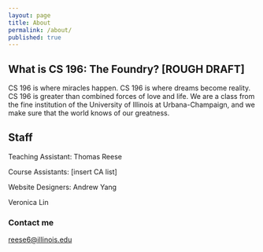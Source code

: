 ```yaml
---
layout: page
title: About
permalink: /about/
published: true
---
```


## What is CS 196: The Foundry? [ROUGH DRAFT]

CS 196 is where miracles happen. CS 196 is where dreams become reality. CS 196 is greater than combined forces of love and life. We are a class from the fine institution of the University of Illinois at Urbana-Champaign, and we make sure that the world knows of our greatness. 

## Staff
Teaching Assistant:		Thomas Reese

Course Assistants:		[insert CA list]

Website Designers:		Andrew Yang

Veronica Lin

### Contact me

[reese6@illinois.edu](mailto:reese6@illinois.edu)